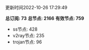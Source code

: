 更新时间2022-10-26 17:29:49

**总订阅: 73**
**总节点: 2166**
**有效节点: 759**
- ss节点: 428
- v2ray节点: 235
- trojan节点: 96
